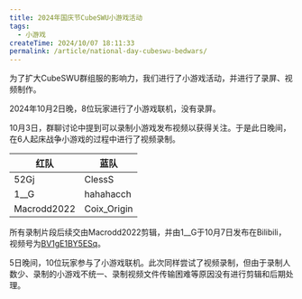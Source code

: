 ```yaml
---
title: 2024年国庆节CubeSWU小游戏活动
tags:
  - 小游戏
createTime: 2024/10/07 18:11:33
permalink: /article/national-day-cubeswu-bedwars/
---
```

为了扩大CubeSWU群组服的影响力，我们进行了小游戏活动，并进行了录屏、视频制作。

2024年10月2日晚，8位玩家进行了小游戏联机，没有录屏。

10月3日，群聊讨论中提到可以录制小游戏发布视频以获得关注。于是此日晚间，在6人起床战争小游戏的过程中进行了视频录制。

| 红队          | 蓝队          |
| ----------- | ----------- |
| 52Gj        | ClessS      |
| 1__G        | hahahacch   |
| Macrodd2022 | Coix_Origin |

所有录制片段后续交由Macrodd2022剪辑，并由1__G于10月7日发布在Bilibili，视频号为[BV1gE1BY5ESq](https://www.bilibili.com/video/BV1gE1BY5ESq/)。

5日晚间，10位玩家参与了小游戏联机。此次同样尝试了视频录制，但由于录制人数少、录制的小游戏不统一、录制视频文件传输困难等原因没有进行剪辑和后期处理。